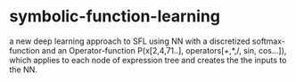 # symbolic-function-learning
a new deep learning approach to SFL using NN with a discretized softmax-function and an Operator-function P(x[2,4,71..], operators[+,*,/, sin, cos...]), which applies to each node of expression tree and creates the the inputs to the NN.
